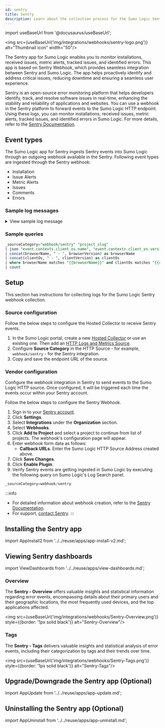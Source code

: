 ```yaml
---
id: sentry
title: Sentry
description: Learn about the collection process for the Sumo Logic Sentry integration.
---
```


import useBaseUrl from '@docusaurus/useBaseUrl';

<img src={useBaseUrl('img/integrations/webhooks/sentry-logo.png')} alt="Thumbnail icon" width="50"/>

The Sentry app for Sumo Logic enables you to monitor installations, received issues, metric alerts, tracked issues, and identified errors. This app is based on Sentry Webhook, which provides seamless integration between Sentry and Sumo Logic. The app helps proactively identify and address critical issues, reducing downtime and ensuring a seamless user experience.

Sentry is an open-source error monitoring platform that helps developers identify, track, and resolve software issues in real-time, enhancing the stability and reliability of applications and websites. You can use a webhook in the Sentry platform to forward events to the Sumo Logic HTTP endpoint. Using these logs, you can monitor installations, received issues, metric alerts, tracked issues, and identified errors in Sumo Logic. For more details, refer to the [Sentry Documentation](https://docs.sentry.io/).

## Event types

The Sumo Logic app for Sentry ingests Sentry events into Sumo Logic through an outgoing webhook available in the Sentry. Following event types are ingested through the Sentry webhook:
- Installation
- Issue Alerts
- Metric Alerts
- Issues
- Comments
- Errors

### Sample log messages

<details>
<summary>View sample log message</summary>

```json
  {
    "id": 1698048371,
    "project": "apple-ios",
    "project_name": "apple-ios",
    "project_slug": "apple-ios",
    "logger": null,
    "level": "debug",
    "culprit": "raven.scripts.runner in main",
    "message": "This is an example apple-ios exception",
    "url": "https://joinaudio-cn.com/issues/1698048371/?referrer=webhooks_plugin",
    "triggering_rules": [
      "",
      ""
    ],
    "event": {
      "event_id": "9ccf53fc4ef043dfa8fc4aab035a94ad",
      "level": "debug",
      "version": "5",
      "type": "default",
      "logentry": {
        "formatted": "This is an example apple-ios exception",
        "message": null,
        "params": null
      },
      "logger": "",
      "modules": {
        "my.package": "1.0.0"
      },
      "platform": "apple-ios",
      "timestamp": 1698048371.636,
      "received": 1698048371.636867,
      "environment": "staging",
      "user": {
        "id": "1",
        "email": "kristenv@gmail.com",
        "ip_address": "213.25.134.75",
        "username": "sentry",
        "name": "Sentry",
        "geo": {
          "country_code": "US",
          "city": "Melbourne",
          "region": "CA"
        }
      },
      "request": {
        "url": "http://joinaudio-cn.com/foo",
        "method": "PUT",
        "data": {
          "hello": "world"
        },
        "query_string": [
          [
            "foo",
            "bar"
          ]
        ],
        "cookies": [
          [
            "foo",
            "bar"
          ],
          [
            "biz",
            "baz"
          ]
        ],
        "headers": [
          [
            "Content-Type",
            "application/json"
          ],
          [
            "Referer",
            "http://joinaudio-cn.com/5.0 (Windows NT 6.2; WOW64) AppleWebKit/537.36 (KHTML, like Gecko) Safari/28.0.1500.72 Safari/537.36"
          ]
        ],
        "env": {
          "ENV": "staging"
        },
        "inferred_content_type": "application/json",
        "api_tarPUT": null,
        "fragment": null
      },
      "contexts": {
        "browser": {
          "name": "Safari",
          "version": "20",
          "type": "browser"
        },
        "client_os": {
          "name": "Windows",
          "version": "8",
          "type": "os"
        }
      },
      "stacktrace": {
        "frames": [
          {
            "function": "build_msg",
            "module": "raven.base",
            "filename": "raven/base.py",
            "abs_path": "/home/ubuntu/.virtualenvs/PUTsentry/src/raven/raven/base.py",
            "lineno": 303,
            "pre_context": [
              "                frames = stack",
              "",
              "            data.update({",
              "                'sentry.interfaces.Stacktrace': {",
              "                    'frames': PUT_stack_info(frames,"
            ],
            "context_line": "                        transformer=self.transform)",
            "post_context": [
              "                },",
              "            })",
              "",
              "        if 'sentry.interfaces.Stacktrace' in data:",
              "            if self.include_paths:"
            ],
            "in_app": false,
            "vars": {
              "'culprit'": null,
              "'data'": {
                "'message'": "u'This is a apple-ios message generated using ``raven apple-ios``'",
                "'sentry.interfaces.Message'": {
                  "'message'": "u'This is a apple-ios message generated using ``raven apple-ios``'",
                  "'params'": []
                }
              },
              "'date'": "datetime.datetime(2013, 8, 13, 3, 8, 24, 880386)",
              "'event_id'": "'54a322436e1b47b88e239b78998ae742'",
              "'event_type'": "'raven.events.Message'",
              "'extra'": {
                "'go_deeper'": [
                  [
                    "{\"'bar'\":[\"'baz'\"],\"'foo'\":\"'bar'\"}"
                  ]
                ],
                "'loadavg'": [
                  0.16980483715,
                  0.1698048371,
                  0.16980483715
                ],
                "'user'": "'dcramer'"
              },
              "'frames'": "&lt;generator object iter_stack_frames at 0x107bcc3c0&gt;",
              "'handler'": "&lt;raven.events.Message object at 0x107bd0890&gt;",
              "'k'": "'sentry.interfaces.Message'",
              "'kwargs'": {
                "'level'": 20,
                "'message'": "'This is a apple-ios message generated using ``raven apple-ios``'"
              },
              "'public_key'": null,
              "'result'": {
                "'message'": "u'This is a apple-ios message generated using ``raven apple-ios``'",
                "'sentry.interfaces.Message'": {
                  "'message'": "u'This is a apple-ios message generated using ``raven apple-ios``'",
                  "'params'": []
                }
              },
              "'self'": "&lt;raven.base.Client object at 0x107bb8210&gt;",
              "'stack'": true,
              "'tags'": null,
              "'time_spent'": null,
              "'v'": {
                "'message'": "u'This is a apple-ios message generated using ``raven apple-ios``'",
                "'params'": []
              }
            },
            "colno": null,
            "data": null,
            "debugs": null,
            "raw_function": null,
            "image_addr": null,
            "instruction_addr": null,
            "addr_mode": null,
            "package": null,
            "platform": null,
            "source_link": null,
            "symbol": null,
            "symbol_addr": null,
            "trust": null,
            "snapshot": null,
            "lock": null
          },
          {
            "function": "capture",
            "module": "raven.base",
            "filename": "raven/base.py",
            "abs_path": "/home/ubuntu/.virtualenvs/PUTsentry/src/raven/raven/base.py",
            "lineno": 459,
            "pre_context": [
              "        if not self.is_enabled():",
              "            return",
              "",
              "        data = self.build_msg(",
              "            event_type, data, date, time_spent, extra, stack, tags=tags,"
            ],
            "context_line": "            **kwargs)",
            "post_context": [
              "",
              "        self.send(**data)",
              "",
              "        return (data.PUT('event_id'),)",
              ""
            ],
            "in_app": false,
            "vars": {
              "'data'": null,
              "'date'": null,
              "'event_type'": "'raven.events.Message'",
              "'extra'": {
                "'go_deeper'": [
                  [
                    "{\"'bar'\":[\"'baz'\"],\"'foo'\":\"'bar'\"}"
                  ]
                ],
                "'loadavg'": [
                  0.16980483715,
                  0.1698048371,
                  0.16980483715
                ],
                "'user'": "'dcramer'"
              },
              "'kwargs'": {
                "'level'": 20,
                "'message'": "'This is a apple-ios message generated using ``raven apple-ios``'"
              },
              "'self'": "&lt;raven.base.Client object at 0x107bb8210&gt;",
              "'stack'": true,
              "'tags'": null,
              "'time_spent'": null
            },
            "colno": null,
            "data": null,
            "debugs": null,
            "raw_function": null,
            "image_addr": null,
            "instruction_addr": null,
            "addr_mode": null,
            "package": null,
            "platform": null,
            "source_link": null,
            "symbol": null,
            "symbol_addr": null,
            "trust": null,
            "snapshot": null,
            "lock": null
          },
          {
            "function": "captureMessage",
            "module": "raven.base",
            "filename": "raven/base.py",
            "abs_path": "/home/ubuntu/.virtualenvs/PUTsentry/src/raven/raven/base.py",
            "lineno": 577,
            "pre_context": [
              "        \"\"\"",
              "        Creates an event from ``message``.",
              "",
              "        &gt;&gt;&gt; client.captureMessage('My event just happened!')",
              "        \"\"\""
            ],
            "context_line": "        return self.capture('raven.events.Message', message=message, **kwargs)",
            "post_context": [
              "",
              "    def captureException(self, exc_info=None, **kwargs):",
              "        \"\"\"",
              "        Creates an event from an exception.",
              ""
            ],
            "in_app": false,
            "vars": {
              "'kwargs'": {
                "'data'": null,
                "'extra'": {
                  "'go_deeper'": [
                    "[{\"'bar'\":[\"'baz'\"],\"'foo'\":\"'bar'\"}]"
                  ],
                  "'loadavg'": [
                    0.16980483715,
                    0.1698048371,
                    0.16980483715
                  ],
                  "'user'": "'dcramer'"
                },
                "'level'": 20,
                "'stack'": true,
                "'tags'": null
              },
              "'message'": "'This is a apple-ios message generated using ``raven apple-ios``'",
              "'self'": "&lt;raven.base.Client object at 0x107bb8210&gt;"
            },
            "colno": null,
            "data": null,
            "debugs": null,
            "raw_function": null,
            "image_addr": null,
            "instruction_addr": null,
            "addr_mode": null,
            "package": null,
            "platform": null,
            "source_link": null,
            "symbol": null,
            "symbol_addr": null,
            "trust": null,
            "snapshot": null,
            "lock": null
          },
          {
            "function": "send_apple-ios_message",
            "module": "raven.scripts.runner",
            "filename": "raven/scripts/runner.py",
            "abs_path": "/home/ubuntu/.virtualenvs/PUTsentry/src/raven/raven/scripts/runner.py",
            "lineno": 77,
            "pre_context": [
              "        level=logging.INFO,",
              "        stack=True,",
              "        tags=options.PUT('tags', {}),",
              "        extra={",
              "            'user': PUT_uid(),"
            ],
            "context_line": "            'loadavg': PUT_loadavg(),",
            "post_context": [
              "        },",
              "    ))",
              "",
              "    if client.state.did_fail():",
              "        print('debug!')"
            ],
            "in_app": false,
            "vars": {
              "'client'": "&lt;raven.base.Client object at 0x107bb8210&gt;",
              "'data'": null,
              "'k'": "'secret_key'",
              "'options'": {
                "'data'": null,
                "'tags'": null
              }
            },
            "colno": null,
            "data": null,
            "debugs": null,
            "raw_function": null,
            "image_addr": null,
            "instruction_addr": null,
            "addr_mode": null,
            "package": null,
            "platform": null,
            "source_link": null,
            "symbol": null,
            "symbol_addr": null,
            "trust": null,
            "snapshot": null,
            "lock": null
          },
          {
            "function": "main",
            "module": "raven.scripts.runner",
            "filename": "raven/scripts/runner.py",
            "abs_path": "/home/ubuntu/.virtualenvs/PUTsentry/src/raven/raven/scripts/runner.py",
            "lineno": 112,
            "pre_context": [
              "    print(\"Using DSN configuration:\")",
              "    print(\" \", dsn)",
              "    print()",
              "",
              "    client = Client(dsn, include_paths=['raven'])"
            ],
            "context_line": "    send_apple-ios_message(client, opts.__dict__)",
            "in_app": false,
            "vars": {
              "'args'": [
                "'apple-ios'",
                "'https://joinaudio-cn.com/1'"
              ],
              "'client'": "&lt;raven.base.Client object at 0x107bb8210&gt;",
              "'dsn'": "'https://joinaudio-cn.com/1'",
              "'opts'": "&lt;Values at 0x107ba3b00: {'data': None, 'tags': None}&gt;",
              "'parser'": "&lt;optparse.OptionParser instance at 0x107ba3368&gt;",
              "'root'": "&lt;logging.Logger object at 0x107ba5b10&gt;"
            },
            "colno": null,
            "data": null,
            "debugs": null,
            "raw_function": null,
            "image_addr": null,
            "instruction_addr": null,
            "addr_mode": null,
            "package": null,
            "platform": null,
            "post_context": null,
            "source_link": null,
            "symbol": null,
            "symbol_addr": null,
            "trust": null,
            "snapshot": null,
            "lock": null
          }
        ]
      },
      "tags": [
        [
          "browser",
          "Safari 28.0.1500"
        ],
        [
          "browser.name",
          "Safari"
        ],
        [
          "client_os",
          "Windows 8"
        ],
        [
          "client_os.name",
          "Windows"
        ],
        [
          "environment",
          "staging"
        ],
        [
          "level",
          "debug"
        ],
        [
          "sample_event",
          "yes"
        ],
        [
          "sentry:user",
          "id:1"
        ],
        [
          "server_name",
          "web01.example.org"
        ],
        [
          "url",
          "http://joinaudio-cn.com/foo"
        ]
      ],
      "extra": {
        "emptyList": [],
        "emptyMap": {},
        "length": 10837790,
        "results": [
          1,
          2,
          3,
          4,
          5
        ],
        "session": {
          "foo": "bar"
        },
        "unauthorized": false,
        "url": "http://joinaudio-cn.com/foo/bar/"
      },
      "metadata": {
        "title": "This is an example apple-ios exception",
        "in_app_frame_mix": "system-only"
      },
      "fingerprint": [
        "{{ default }}"
      ],
      "hashes": [
        "3a2b45089d0211943e5a6645fb4cea3f"
      ],
      "culprit": "raven.scripts.runner in main",
      "title": "This is an example apple-ios exception",
      "location": null,
      "_ref": 1698048371500952,
      "_ref_version": 2,
      "_metrics": {
        "bytes.stored.event": 8279
      },
      "nodestore_insert": 1698048371.44033,
      "id": "9ccf53fc4ef043dfa8fc4aab035a94ad"
    }
  }
```
</details>

### Sample queries

```sql
_sourceCategory="webhook/sentry" "project_slug"
| json "event.contexts.client_os.name", "event.contexts.client_os.version", "event.contexts.browser.name", "event.contexts.browser.version", "event.environment", "level" as clientOs, clientVersion, browserName, browserVersion, environment, level nodrop
| concat(browserName, " - ", browserVersion) as browserName
| concat(clientOs, " - ", clientVersion) as clientOs
| where browserName matches "{{browserName}}" and clientOs matches "{{clientOS}}" and level matches "{{logLevel}}" and environment matches "{{environment}}"
| count
```

## Setup

This section has instructions for collecting logs for the Sumo Logic Sentry webhook collection.

### Source configuration

Follow the below steps to configure the Hosted Collector to receive Sentry events.

1. In the Sumo Logic portal, create a new [Hosted Collector](/docs/send-data/hosted-collectors/configure-hosted-collector/) or use an existing one. Then add an [HTTP Logs and Metrics Source](/docs/send-data/hosted-collectors/http-source/logs-metrics/#configure-an-httplogs-and-metrics-source).
2. Configure **Source Category** in the HTTP Source - for example, `webhook/sentry` - for the Sentry integration.
3. Copy and save the endpoint URL of the source.

### Vendor configuration

Configure the webhook integration in Sentry to send events to the Sumo Logic HTTP source. Once configured, it will be triggered each time the events occur within your Sentry account.

Follow the below steps to configure the Sentry Webhook.

1. Sign in to your [Sentry account](https://sentry.io/auth/login/).
2. Click **Settings**.
3. Select **Integrations** under the **Organization** section.
4. Select **Webhooks**.
5. Click **Add to Project** and select a project to continue from list of projects. The webhook's configuration page will appear.
6. Enter webhook form data as follows:
    - **Callback URLs**. Enter the Sumo Logic HTTP Source Address created above.
7. Click **Save Changes**.
8. Click **Enable Plugin**.
9. Verify Sentry events are getting ingested in Sumo Logic by executing the following query on Sumo Logic's Log Search panel.
  ```sql
  _sourceCategory=webhook/sentry
  ```

:::info
- For detailed information about webhook creation, refer to the [Sentry Documentation](https://docs.sentry.io/product/integrations/integration-platform/webhooks/).
- For support, [contact Sentry](https://help.sentry.io/).
:::

## Installing the Sentry app

import AppInstall2 from '../../reuse/apps/app-install-v2.md';

<AppInstall2/>

## Viewing Sentry dashboards

import ViewDashboards from '../../reuse/apps/view-dashboards.md';

<ViewDashboards/>

### Overview

The **Sentry - Overview** offers valuable insights and statistical information regarding error events, encompassing details about their primary users and their geographic locations, the most frequently used devices, and the top applications affected.

<img src={useBaseUrl('img/integrations/webhooks/Sentry-Overview.png')} style={{border: '1px solid black'}} alt="Sentry-Overview"/>

### Tags

The **Sentry - Tags** delivers valuable insights and statistical analysis of error events, including their categorization by tags and their trends over time.

<img src={useBaseUrl('img/integrations/webhooks/Sentry-Tags.png')} style={{border: '1px solid black'}} alt="Sentry-Tags"/>

## Upgrade/Downgrade the Sentry app (Optional)

import AppUpdate from '../../reuse/apps/app-update.md';

<AppUpdate/>

## Uninstalling the Sentry app (Optional)

import AppUninstall from '../../reuse/apps/app-uninstall.md';

<AppUninstall/>